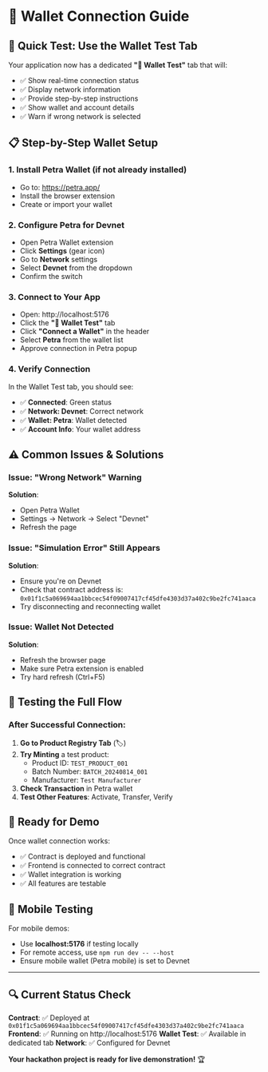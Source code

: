 # 🔌 Wallet Connection Guide

## 🎯 **Quick Test: Use the Wallet Test Tab**

Your application now has a dedicated **"🔌 Wallet Test"** tab that will:
- ✅ Show real-time connection status
- ✅ Display network information
- ✅ Provide step-by-step instructions
- ✅ Show wallet and account details
- ✅ Warn if wrong network is selected

## 📋 **Step-by-Step Wallet Setup**

### **1. Install Petra Wallet** (if not already installed)
- Go to: https://petra.app/
- Install the browser extension
- Create or import your wallet

### **2. Configure Petra for Devnet**
- Open Petra Wallet extension
- Click **Settings** (gear icon)
- Go to **Network** settings
- Select **Devnet** from the dropdown
- Confirm the switch

### **3. Connect to Your App**
- Open: http://localhost:5176
- Click the **"🔌 Wallet Test"** tab
- Click **"Connect a Wallet"** in the header
- Select **Petra** from the wallet list
- Approve connection in Petra popup

### **4. Verify Connection**
In the Wallet Test tab, you should see:
- ✅ **Connected**: Green status
- ✅ **Network: Devnet**: Correct network
- ✅ **Wallet: Petra**: Wallet detected
- ✅ **Account Info**: Your wallet address

## ⚠️ **Common Issues & Solutions**

### **Issue: "Wrong Network" Warning**
**Solution**: 
- Open Petra Wallet
- Settings → Network → Select "Devnet"
- Refresh the page

### **Issue: "Simulation Error" Still Appears**
**Solution**: 
- Ensure you're on Devnet
- Check that contract address is: `0x01f1c5a069694aa1bbcec54f09007417cf45dfe4303d37a402c9be2fc741aaca`
- Try disconnecting and reconnecting wallet

### **Issue: Wallet Not Detected**
**Solution**:
- Refresh the browser page
- Make sure Petra extension is enabled
- Try hard refresh (Ctrl+F5)

## 🧪 **Testing the Full Flow**

### **After Successful Connection:**

1. **Go to Product Registry Tab** (🏷️)
2. **Try Minting** a test product:
   - Product ID: `TEST_PRODUCT_001`
   - Batch Number: `BATCH_20240814_001`
   - Manufacturer: `Test Manufacturer`
3. **Check Transaction** in Petra wallet
4. **Test Other Features**: Activate, Transfer, Verify

## 🚀 **Ready for Demo**

Once wallet connection works:
- ✅ Contract is deployed and functional
- ✅ Frontend is connected to correct contract
- ✅ Wallet integration is working
- ✅ All features are testable

## 📱 **Mobile Testing**

For mobile demos:
- Use **localhost:5176** if testing locally
- For remote access, use `npm run dev -- --host`
- Ensure mobile wallet (Petra mobile) is set to Devnet

---

## 🔍 **Current Status Check**

**Contract**: ✅ Deployed at `0x01f1c5a069694aa1bbcec54f09007417cf45dfe4303d37a402c9be2fc741aaca`
**Frontend**: ✅ Running on http://localhost:5176
**Wallet Test**: ✅ Available in dedicated tab
**Network**: ✅ Configured for Devnet

**Your hackathon project is ready for live demonstration!** 🏆
